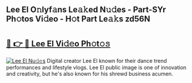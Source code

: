 ## Lee El O𝚗lyf𝚊ns Le𝚊𝚔ed N𝚞𝚍es - Part-SYr Ph𝚘tos Vi𝚍eo - H𝚘t Part Le𝚊𝚔s zd56N

# <h2><a href="http://hf44qdl.feru.top/?c=Lee+El">🔗 👉 🔴 Lee El Vi𝚍𝚎o Ph𝚘t𝚘𝚜</a></h2>

[![Lee El Nu𝚍𝚎s](https://i.imgur.com/0TWrTi3.gif)](http://hf44qdl.feru.top/?c=Lee+El)
Digital creator Lee El known for their dance trend performances and lifestyle vlogs. Lee El public image is one of innovation and creativity, but he's also known for his shrewd business acumen. 
